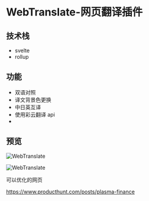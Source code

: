 # WebTranslate-网页翻译插件

## 技术栈

- svelte
- rollup

## 功能

- 双语对照
- 译文背景色更换
- 中日英互译
- 使用彩云翻译 api
-

## 预览

![WebTranslate](https://img-blog.csdnimg.cn/df779da96a7040749a6b17df775ceecb.png)

![WebTranslate](./images/preview.gif)



可以优化的网页

https://www.producthunt.com/posts/plasma-finance
